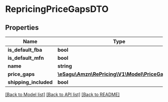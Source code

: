 # RepricingPriceGapsDTO

## Properties
Name | Type | Description | Notes
------------ | ------------- | ------------- | -------------
**is_default_fba** | **bool** |  | [optional] 
**is_default_mfn** | **bool** |  | [optional] 
**name** | **string** |  | [optional] 
**price_gaps** | [**\eSagu\Amzn\RePricing\V1\Model\PriceGapDTO[]**](PriceGapDTO.md) |  | [optional] 
**shipping_included** | **bool** |  | [optional] 

[[Back to Model list]](../README.md#documentation-for-models) [[Back to API list]](../README.md#documentation-for-api-endpoints) [[Back to README]](../README.md)


